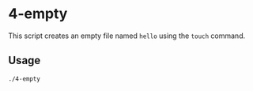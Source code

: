 # 4-empty

This script creates an empty file named `hello` using the `touch` command.

## Usage

```bash
./4-empty

